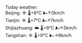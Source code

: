 Today weather:  
Beijing: ☀️   🌡️+8°C 🌬️↑0km/h  
Tianjin: ☀️   🌡️+7°C 🌬️↗7km/h  
Shijiazhuang: ☁️   🌡️+8°C 🌬️↖5km/h  
Tangshan: ☀️   🌡️+9°C 🌬️→9km/h  
